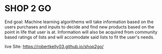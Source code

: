 # SHOP 2 GO 

End goal: Machine learning algorithems will take information based on the users purchases and inputs to decide and find new products based on the point in life that user is at. Information will also be acquired from community based ratings of lists and will accomodate said lists to fit the user's needs.



live Site: https://robertkelly03.github.io/shop2go/


